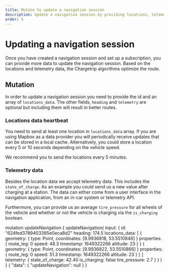 ```yaml
---
title: Mutate to update a navigation session
description: Update a navigation session by providing locations, telemetry and heading
order: 5
---
```


# Updating a navigation session

Once you have created a navigation session and set up a subscription, you can provide more data to update the navigation session. Based on the locations and telemetry data, the Chargetrip algorithms optimize the route.

<api-reference-actions url="https://playground.chargetrip.com/?page=updateNavigation"></api-reference-actions>

## Mutation

In order to update a navigation session you need to provide the id and an array of `locations_data`. The other fields, `heading` and `telemetry` are optional but including them will result in better routes.

### Locations data heartbeat

You need to send at least one location in `locations_data` array. If you are using Mapbox as a data provider you will periodically receive updates that can be stored in a local cache. Alternatively, you could store a location every 5 or 10 seconds depending on the vehicle speed.

We recommend you to send the locations every 5 minutes.

### Telemetry data

Besides the location data we accept telemetry data. This includes the `state_of_charge`. As an example you could send us a new value after charging at a station. The data can either come from a user interface in the navigation application, from an in-car system or telemetry API.

Furthermore, you can provide us an average `tire_pressure` for all wheels of the vehicle and whether or not the vehicle is charging via the `is_charging` boolean.

<schema name="updateNavigation" type="Mutation"></schema>

<response error="updateNavigation"></response>

<playground>
<code-block lang="graphql" type="mutation">					
mutation updateNavigation {
  updateNavigation(
    input: {
      id: "624fed3789403385e0eca8d2"
      heading: 174.5
      locations_data: [
        {
          geometry: { type: Point, coordinates: [9.9936818, 53.5510846] }
          properties: {
            route_leg: 0
            speed: 48.3
            timestamp: 1649322266
            altitude: 23
          }
        }
        {
          geometry: { type: Point, coordinates: [9.9936822, 53.5510866] }
          properties: {
            route_leg: 0
            speed: 51.3
            timestamp: 1649322266
            altitude: 23
          }
        }
      ]
      telemetry: {
        state_of_charge: 42.40
        is_charging: false
        tire_pressure: 2.7
      }
    }
  )
}
</code-block>
<code-block lang="json" type="response">
{
  "data": {
    "updateNavigation": null
  }
}
</code-block>
</playground>
